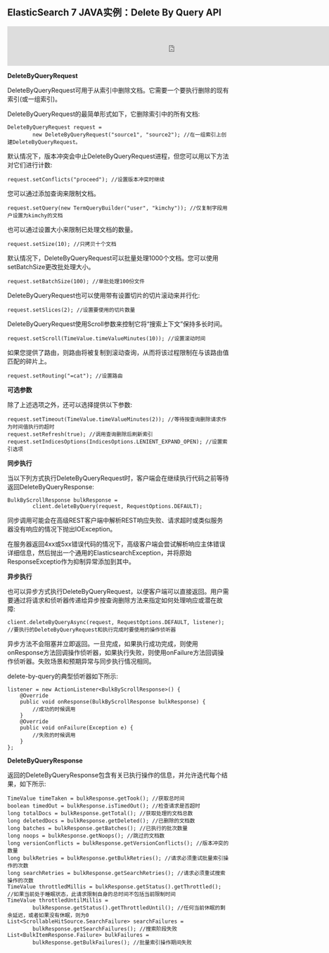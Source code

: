## ElasticSearch 7 JAVA实例：Delete By Query API

<iframe id="iframeu4097238_0" name="iframeu4097238_0" src="https://pos.baidu.com/lczm?conwid=760&amp;conhei=90&amp;rdid=4097238&amp;dc=3&amp;di=u4097238&amp;s1=2605068710&amp;s2=288953494&amp;dri=0&amp;dis=0&amp;dai=2&amp;ps=230x654&amp;enu=encoding&amp;exps=110261,110252,110011&amp;ant=0&amp;aa=1&amp;psi=6ce1e7892d73fc07&amp;dcb=___adblockplus_&amp;dtm=HTML_POST&amp;dvi=0.0&amp;dci=-1&amp;dpt=none&amp;tsr=0&amp;tpr=1634346401877&amp;ti=ElasticSearch%207%20JAVA%E5%AE%9E%E4%BE%8B%EF%BC%9ADelete%20By%20Query%20API%2C%E5%AD%A6%E4%B9%A0ElasticSearch%207&amp;ari=2&amp;ver=1012&amp;dbv=2&amp;drs=1&amp;pcs=1864x885&amp;pss=1864x2751&amp;cfv=0&amp;cpl=16&amp;chi=26&amp;cce=true&amp;cec=UTF-8&amp;tlm=1627002759&amp;prot=2&amp;rw=885&amp;ltu=https%3A%2F%2Fwww.kaifaxueyuan.com%2Fserver%2Felasticsearch7%2Felasticsearch-java-delete-by-query-api.html&amp;ltr=https%3A%2F%2Fwww.kaifaxueyuan.com%2Fserver%2Felasticsearch7%2Felasticsearch-java-update-by-query-api.html&amp;ecd=1&amp;uc=1920x1032&amp;pis=-1x-1&amp;sr=1920x1080&amp;tcn=1634346402&amp;qn=c0ab48ad9bbcf2ab&amp;tt=1634346401862.45.46.46" width="760" height="90" scrolling="no" frameborder="0" style="box-sizing: border-box;"></iframe>



**DeleteByQueryRequest**

 DeleteByQueryRequest可用于从索引中删除文档。它需要一个要执行删除的现有索引(或一组索引)。

 DeleteByQueryRequest的最简单形式如下，它删除索引中的所有文档:

```
DeleteByQueryRequest request =
        new DeleteByQueryRequest("source1", "source2"); //在一组索引上创建DeleteByQueryRequest。
```

 默认情况下，版本冲突会中止DeleteByQueryRequest进程，但您可以用以下方法对它们进行计数:

```
request.setConflicts("proceed"); //设置版本冲突时继续
```

 您可以通过添加查询来限制文档。

```
request.setQuery(new TermQueryBuilder("user", "kimchy")); //仅复制字段用户设置为kimchy的文档
```

 也可以通过设置大小来限制已处理文档的数量。

```
request.setSize(10); //只拷贝十个文档
```

 默认情况下，DeleteByQueryRequest可以批量处理1000个文档。您可以使用setBatchSize更改批处理大小。

```
request.setBatchSize(100); //单批处理100份文件
```

 DeleteByQueryRequest也可以使用带有设置切片的切片滚动来并行化:

```
request.setSlices(2); //设置要使用的切片数量
```

 DeleteByQueryRequest使用Scroll参数来控制它将“搜索上下文”保持多长时间。

```
request.setScroll(TimeValue.timeValueMinutes(10)); //设置滚动时间
```

 如果您提供了路由，则路由将被复制到滚动查询，从而将该过程限制在与该路由值匹配的碎片上。

```
request.setRouting("=cat"); //设置路由
```

**可选参数**

 除了上述选项之外，还可以选择提供以下参数:

```
request.setTimeout(TimeValue.timeValueMinutes(2)); //等待按查询删除请求作为时间值执行的超时
request.setRefresh(true); //调用查询删除后刷新索引
request.setIndicesOptions(IndicesOptions.LENIENT_EXPAND_OPEN); //设置索引选项
```

**同步执行**

 当以下列方式执行DeleteByQueryRequest时，客户端会在继续执行代码之前等待返回DeleteByQueryResponse:

```
BulkByScrollResponse bulkResponse =
        client.deleteByQuery(request, RequestOptions.DEFAULT);
```

 同步调用可能会在高级REST客户端中解析REST响应失败、请求超时或类似服务器没有响应的情况下抛出IOException。

 在服务器返回4xx或5xx错误代码的情况下，高级客户端会尝试解析响应主体错误详细信息，然后抛出一个通用的ElasticsearchException，并将原始ResponseExceptio作为抑制异常添加到其中。

**异步执行**

 也可以异步方式执行DeleteByQueryRequest，以便客户端可以直接返回。用户需要通过将请求和侦听器传递给异步按查询删除方法来指定如何处理响应或潜在故障:

```
client.deleteByQueryAsync(request, RequestOptions.DEFAULT, listener); //要执行的DeleteByQueryRequest和执行完成时要使用的操作侦听器
```

 异步方法不会阻塞并立即返回。一旦完成，如果执行成功完成，则使用onResponse方法回调操作侦听器，如果执行失败，则使用onFailure方法回调操作侦听器。失败场景和预期异常与同步执行情况相同。

 delete-by-query的典型侦听器如下所示:

```
listener = new ActionListener<BulkByScrollResponse>() {
    @Override
    public void onResponse(BulkByScrollResponse bulkResponse) {
        //成功的时候调用
    }
    @Override
    public void onFailure(Exception e) {
        //失败的时候调用
    }
};
```

**DeleteByQueryResponse**

 返回的DeleteByQueryResponse包含有关已执行操作的信息，并允许迭代每个结果，如下所示:

```
TimeValue timeTaken = bulkResponse.getTook(); //获取总时间
boolean timedOut = bulkResponse.isTimedOut(); //检查请求是否超时
long totalDocs = bulkResponse.getTotal(); //获取处理的文档总数
long deletedDocs = bulkResponse.getDeleted(); //已删除的文档数
long batches = bulkResponse.getBatches(); //已执行的批次数量
long noops = bulkResponse.getNoops(); //跳过的文档数
long versionConflicts = bulkResponse.getVersionConflicts(); //版本冲突的数量
long bulkRetries = bulkResponse.getBulkRetries(); //请求必须重试批量索引操作的次数
long searchRetries = bulkResponse.getSearchRetries(); //请求必须重试搜索操作的次数
TimeValue throttledMillis = bulkResponse.getStatus().getThrottled(); //如果当前处于睡眠状态，此请求限制自身的总时间不包括当前限制时间
TimeValue throttledUntilMillis =
        bulkResponse.getStatus().getThrottledUntil(); //任何当前休眠的剩余延迟，或者如果没有休眠，则为0
List<ScrollableHitSource.SearchFailure> searchFailures =
        bulkResponse.getSearchFailures(); //搜索阶段失败
List<BulkItemResponse.Failure> bulkFailures =
        bulkResponse.getBulkFailures(); //批量索引操作期间失败
```